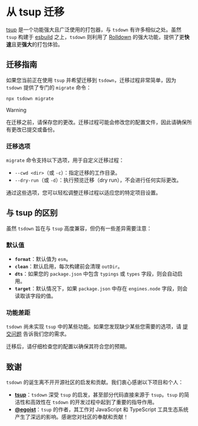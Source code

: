 # 从 tsup 迁移

[tsup](https://tsup.egoist.dev/) 是一个功能强大且广泛使用的打包器，与 `tsdown` 有许多相似之处。虽然 `tsup` 构建于 [esbuild](https://esbuild.github.io/) 之上，`tsdown` 则利用了 [Rolldown](https://rolldown.rs/) 的强大功能，提供了更**快速**且更**强大**的打包体验。

## 迁移指南

如果您当前正在使用 `tsup` 并希望迁移到 `tsdown`，迁移过程非常简单，因为 `tsdown` 提供了专门的 `migrate` 命令：

```bash
npx tsdown migrate
```

> [!WARNING]
> 在迁移之前，请保存您的更改。迁移过程可能会修改您的配置文件，因此请确保所有更改已提交或备份。

### 迁移选项

`migrate` 命令支持以下选项，用于自定义迁移过程：

- `--cwd <dir>`（或 `-c`）：指定迁移的工作目录。
- `--dry-run`（或 `-d`）：执行预览迁移（dry run），不会进行任何实际更改。

通过这些选项，您可以轻松调整迁移过程以适应您的特定项目设置。

## 与 tsup 的区别

虽然 `tsdown` 旨在与 `tsup` 高度兼容，但仍有一些差异需要注意：

### 默认值

- **`format`**：默认值为 `esm`。
- **`clean`**：默认启用，每次构建前会清理 `outDir`。
- **`dts`**：如果您的 `package.json` 中包含 `typings` 或 `types` 字段，则会自动启用。
- **`target`**：默认情况下，如果 `package.json` 中存在 `engines.node` 字段，则会读取该字段的值。

### 功能差距

`tsdown` 尚未实现 `tsup` 中的某些功能。如果您发现缺少某些您需要的选项，请 [提交问题](https://github.com/rolldown/tsdown/issues) 告诉我们您的需求。

迁移后，请仔细检查您的配置以确保其符合您的预期。

## 致谢

`tsdown` 的诞生离不开开源社区的启发和贡献。我们衷心感谢以下项目和个人：

- **[tsup](https://tsup.egoist.dev/)**：`tsdown` 深受 `tsup` 的启发，甚至部分代码直接来源于 `tsup`。`tsup` 的简洁性和高效性在 `tsdown` 的开发过程中起到了重要的指导作用。
- **[@egoist](https://github.com/egoist)**：`tsup` 的作者，其工作对 JavaScript 和 TypeScript 工具生态系统产生了深远的影响。感谢您对社区的奉献和贡献！
